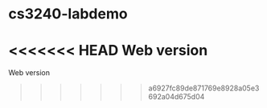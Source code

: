 # cs3240-labdemo
<<<<<<< HEAD
Web version
=======
Web version
>>>>>>> a6927fc89de871769e8928a05e3692a04d675d04
